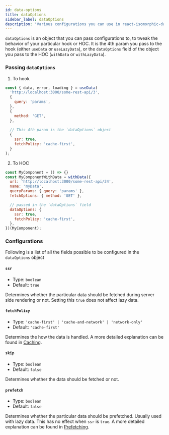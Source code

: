 ```yaml
---
id: data-options
title: dataOptions
sidebar_label: dataOptions
description: 'Various configurations you can use in react-isomorphic-data'
---
```


`dataOptions` is an object that you can pass configurations to, to tweak the behavior of your particular hook or HOC. It is the 4th param you pass to the hook (either `useData` or `useLazyData`), or the `dataOptions` field of the object you pass to the HOC (`withData` or `withLazyData`).

### Passing `dataOptions`
1. To hook
```javascript
const { data, error, loading } = useData(
  'http://localhost:3000/some-rest-api/3', 
  {
    query: 'params',
  },
  {
    method: 'GET',
  },
  
  // This 4th param is the `dataOptions` object
  {
    ssr: true,
    fetchPolicy: 'cache-first',
  }
);
```

2. To HOC
```javascript
const MyComponent = () => {}
const MyComponentWithData = withData({
  url: 'http://localhost:3000/some-rest-api/24',
  name: 'myData',
  queryParams: { query: 'params' },
  fetchOptions: { method: 'GET' },

  // passed in the `dataOptions` field
  dataOptions: { 
    ssr: true,
    fetchPolicy: 'cache-first',
  },
})(MyComponent);
```

### Configurations
Following is a list of all the fields possible to be configured in the `dataOptions` object

#### `ssr`
* Type: `boolean`
* Default: `true`

Determines whether the particular data should be fetched during server side rendering or not. Setting this `true` does not affect lazy data.


#### `fetchPolicy`
* Type: `'cache-first' | 'cache-and-network' | 'network-only'`
* Default: `'cache-first'`

Determines the how the data is handled. A more detailed explanation can be found in [Caching](./caching.md).

#### `skip`
* Type: `boolean`
* Default: `false`

Determines whether the data should be fetched or not.

#### `prefetch`
* Type: `boolean`
* Default: `false`

Determines whether the particular data should be prefetched. Usually used with lazy data. This has no effect when `ssr` is `true`. A more detailed explanation can be found in [Prefetching](../ssr/prefetching.md). 
